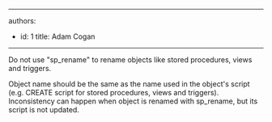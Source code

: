 

---
authors:
  - id: 1
    title: Adam Cogan
---




<span class='intro'> <p>​Do not use &quot;sp_rename&quot; to rename objects like stored procedures, views and triggers.​<br></p>
​​​Object name should be the same as the name used in the object's script (e.g. CREATE script for stored procedures, views and triggers). Inconsistency can happen when object is renamed with sp_rename, but its script is not updated.<br> </span>




